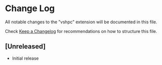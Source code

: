# Change Log

All notable changes to the "vshpc" extension will be documented in this file.

Check [Keep a Changelog](http://keepachangelog.com/) for recommendations on how to structure this file.

## [Unreleased]

- Initial release
